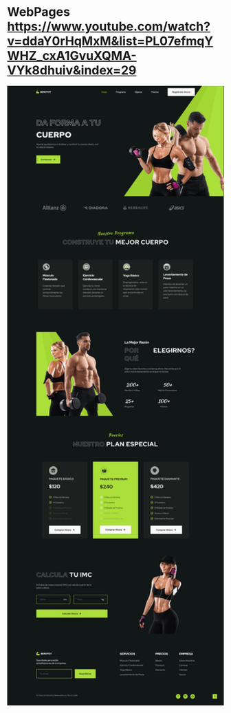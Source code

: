 # WebPages https://www.youtube.com/watch?v=ddaY0rHqMxM&list=PL07efmqYWHZ_cxA1GvuXQMA-VYk8dhuiv&index=29
<p align="center">
  <img src="preview.png" alt="preview del proyecto"  width="1600">
</p>